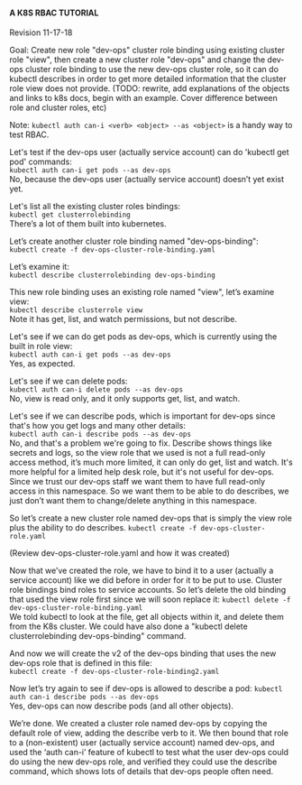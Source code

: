 #### A K8S RBAC TUTORIAL
Revision 11-17-18 

Goal: Create new role "dev-ops" cluster role binding using existing cluster role "view", then create a new cluster role "dev-ops" and change the dev-ops cluster role binding to use the new dev-ops cluster role, so it can do kubectl describes in order to get more detailed information that the cluster role view does not provide. (TODO: rewrite, add explanations of the objects and links to k8s docs, begin with an example. Cover difference between role and cluster roles, etc)

Note: `kubectl auth can-i <verb> <object> --as <object>` is a handy way to test RBAC.

Let's test if the dev-ops user (actually service account) can do 'kubectl get pod' commands:  
`kubectl auth can-i get pods --as dev-ops`  
No, because the dev-ops user (actually service account) doesn’t yet exist yet.

Let's list all the existing cluster roles bindings:  
`kubectl get clusterrolebinding`  
There’s a lot of them built into kubernetes.

Let’s create another cluster role binding named "dev-ops-binding":   
`kubectl create -f dev-ops-cluster-role-binding.yaml`  

Let’s examine it:  
`kubectl describe clusterrolebinding dev-ops-binding`  

This new role binding uses an existing role named "view", let’s examine view:  
`kubectl describe clusterrole view`  
Note it has get, list, and watch permissions, but not describe.

Let's see if we can do get pods as dev-ops, which is currently using the built in role view:  
`kubectl auth can-i get pods --as dev-ops`  
Yes, as expected. 

Let's see if we can delete pods:  
`kubectl auth can-i delete pods --as dev-ops`  
No, view is read only, and it only supports get, list, and watch. 

Let's see if we can describe pods, which is important for dev-ops since that's how you get logs and many other details:  
`kubectl auth can-i describe pods --as dev-ops`  
No, and that's a problem we're going to fix. Describe shows things like secrets and logs, so the view role that we used is not a full read-only access method, it’s much more limited, it can only do get, list and watch. It's more helpful for a limited help desk role, but it's not useful for dev-ops. Since we trust our dev-ops staff we want them to have full read-only access in this namespace. So we want them to be able to do describes, we just don’t want them to change/delete anything in this namespace. 

So let’s create a new cluster role named dev-ops that is simply the view role plus the ability to do describes.
`kubectl create -f dev-ops-cluster-role.yaml`  

(Review dev-ops-cluster-role.yaml and how it was created)

Now that we’ve created the role, we have to bind it to a user (actually a service account) like we did before in order for it to be put to use. Cluster role bindings bind roles to service accounts. So let’s delete the old binding that used the view role first since we will soon replace it:
`kubectl delete -f dev-ops-cluster-role-binding.yaml`  
We told kubectl to look at the file, get all objects within it, and delete them from the K8s cluster. We could have also done a "kubectl delete clusterrolebinding dev-ops-binding" command.

And now we will create the v2 of the dev-ops binding that uses the new dev-ops role that is defined in this file:  
`kubectl create -f dev-ops-cluster-role-binding2.yaml`  

Now let’s try again to see if dev-ops is allowed to describe a pod:
`kubectl auth can-i describe pods --as dev-ops`  
Yes, dev-ops can now describe pods (and all other objects).

We’re done. We created a cluster role named dev-ops by copying the default role of view, adding the describe verb to it. We then bound that role to a (non-existent) user (actually service account) named dev-ops, and used the ‘auth can-i’ feature of kubectl to test what the user dev-ops could do using the new dev-ops role, and verified they could use the describe command, which shows lots of details that dev-ops people often need.  

